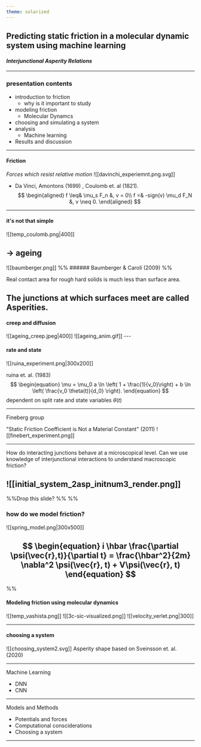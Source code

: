 ```yaml
---
theme: solarized
---
```


## Predicting static friction in a molecular dynamic system using machine learning

#### _Interjunctional Asperity Relations_

---

### presentation contents
- introduction to friction
	- why is it important to study
- modeling friction
	- Molecular Dynamcs
- choosing and simulating a system
- analysis 
	- Machine learning
- Results and discussion

---
#### Friction
_Forces which resist relative motion_
![[davinchi_experiemnt.png.svg]]
- Da Vinci, Amontons (1699) , Coulomb et. al (1821). 
$$
\begin{aligned}
f \leq& \mu_s F_n &, v = 0\\
f =& -sign(v) \mu_d F_N &, v \neq 0.
\end{aligned}
$$

---
#### it's not that simple

![[temp_coulomb.png|400]]

-> ageing
---



![[baumberger.png]]
%% ###### Baumberger & Caroli (2009) %%

Real contact area for rough hard solids is much less than surface area.

The junctions at which surfaces meet are called Asperities.
---
#### creep and diffusion
<split even>
![[ageing_creep.jpeg|400]]
![[ageing_anim.gif]]
</split>
---

#### rate and state
![[ruina_experiment.png|300x200]]

ruina et. al. (1983)
$$
\begin{equation}
    \mu = \mu_0 a \ln \left( 1 + \frac{1}{v_0}\right) + b \ln \left( \frac{v_0 \theta(t)}{d_0} \right).
\end{equation}
$$
dependent on split rate and state variables $\theta(t)$

---
Fineberg group

"Static Friction Coefficient is Not a Material Constant" (2011)
![[finebert_experiment.png]]

---
How do interacting junctions behave at a microscopical level. Can we use knowledge of interjunctional interactions to understand macroscopic friction?

![[initial_system_2asp_initnum3_render.png]]
---
%%Drop this slide? %%
%%
### how do we model friction?
![[spring_model.png|300x500]] 

$$
\begin{equation}
	i \hbar \frac{\partial \psi(\vec{r},t)}{\partial t} = \frac{\hbar^2}{2m} \nabla^2 \psi(\vec{r}, t) + V\psi(\vec{r}, t)
\end{equation}
$$ 
---
%%
#### Modeling friction using molecular dynamics
<split left="2" right="1">
![[temp_vashista.png]]
![[3c-sic-visualized.png]]
</split>
![[velocity_verlet.png|300]]

---
#### choosing a system
![[choosing_system2.svg]]
Asperity shape based on Sveinsson et. al. (2020)

---


Machine Learning
- DNN
- CNN

---
Models and Methods
- Potentials and forces
- Computational consciderations
- Choosing a system

---
